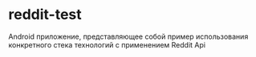 # reddit-test
Android приложение, представляющее собой пример использования конкретного стека технологий с применением Reddit Api
